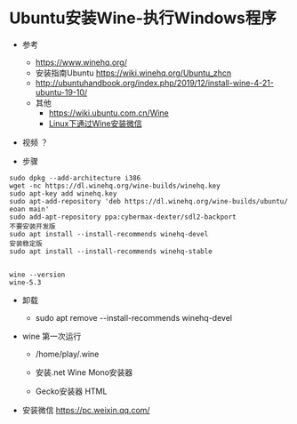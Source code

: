 # Ubuntu安装Wine-执行Windows程序

- 参考
    - https://www.winehq.org/
    - 安装指南Ubuntu https://wiki.winehq.org/Ubuntu_zhcn
    - http://ubuntuhandbook.org/index.php/2019/12/install-wine-4-21-ubuntu-19-10/
    - 其他
        - https://wiki.ubuntu.com.cn/Wine
        - [Linux下通过Wine安装微信](https://zhuanlan.zhihu.com/p/76331687)

- 视频 ？

- 步骤
```
sudo dpkg --add-architecture i386
wget -nc https://dl.winehq.org/wine-builds/winehq.key
sudo apt-key add winehq.key
sudo apt-add-repository 'deb https://dl.winehq.org/wine-builds/ubuntu/ eoan main'
sudo add-apt-repository ppa:cybermax-dexter/sdl2-backport
不要安装开发版
sudo apt install --install-recommends winehq-devel
安装稳定版
sudo apt install --install-recommends winehq-stable


wine --version
wine-5.3
```
- 卸载
    - sudo apt remove --install-recommends winehq-devel


- wine 第一次运行
    - /home/play/.wine

    - 安装.net Wine Mono安装器
    -  Gecko安装器 HTML
    

- 安装微信 https://pc.weixin.qq.com/
